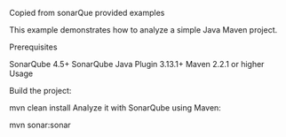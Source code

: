 Copied from sonarQue provided examples

This example demonstrates how to analyze a simple Java Maven project.

Prerequisites

SonarQube 4.5+
SonarQube Java Plugin 3.13.1+
Maven 2.2.1 or higher
Usage

Build the project:

mvn clean install
Analyze it with SonarQube using Maven:

mvn sonar:sonar

